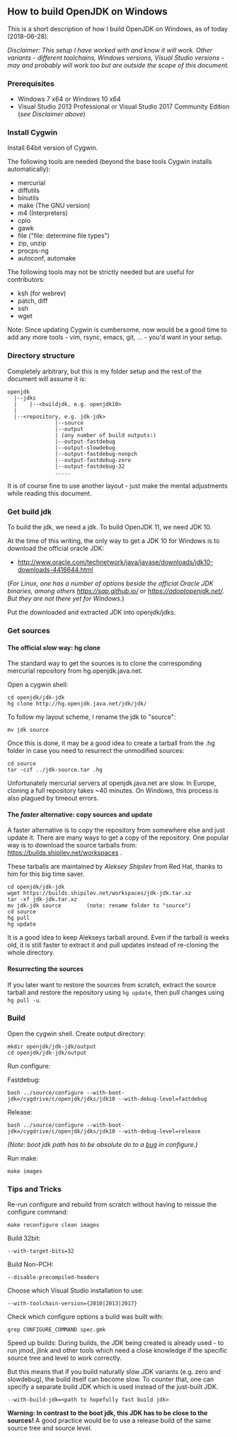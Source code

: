 ## How to build OpenJDK on Windows

This is a short description of how I build OpenJDK on Windows, as of today (2018-06-28).

_Disclaimer: This setup I have worked with and know it will work. Other variants - different toolchains, Windows versions, Visual Studio versions - may and probably will work too but are outside the scope of this document._

### Prerequisites

- Windows 7 x64 or Windows 10 x64
- Visual Studio 2013 Professional or Visual Studio 2017 Community Edition (_see Disclaimer above_)

### Install Cygwin
Install 64bit version of Cygwin. 

The following tools are needed (beyond the base tools Cygwin installs automatically):
- mercurial
- diffutils
- binutils
- make (The GNU version)
- m4 (Interpreters)
- cpio 
- gawk
- file ("file: determine file types")
- zip, unzip
- procps-ng
- autoconf, automake

The following tools may not be strictly needed but are useful for contributors:
- ksh (for webrev)
- patch, diff
- ssh
- wget

Note: Since updating Cygwin is cumbersome, now would be a good time to add any more tools - vim, rsync, emacs, git, ... - you'd want in your setup.

### Directory structure

Completely arbitrary, but this is my folder setup and the rest of the document will assume it is:

```
openjdk
  |--jdks
  |    |--<buildjdk, e.g. openjdk10>
  |
  |--<repository, e.g. jdk-jdk>
               |--source
               |--output
               | (any number of build outputs:)
               |--output-fastdebug
               |--output-slowdebug
               |--output-fastdebug-nonpch
               |--output-fastdebug-zero
               |--output-fastdebug-32
               .....
```
It is of course fine to use another layout - just make the mental adjustments while reading this document.

### Get build jdk

To build the jdk, we need a jdk. To build OpenJDK 11, we need JDK 10. 

At the time of this writing, the only way to get a JDK 10 for Windows is to download the official oracle JDK:
 - http://www.oracle.com/technetwork/java/javase/downloads/jdk10-downloads-4416644.html

(_For Linux, one has a number of options beside the official Oracle JDK binaries, among others https://sap.github.io/ or https://adoptopenjdk.net/. But they are not there yet for Windows._)

Put the downloaded and extracted JDK into openjdk/jdks.

### Get sources

#### The official _slow_ way: hg clone

The standard way to get the sources is to clone the corresponding mercurial repository from hg.openjdk.java.net.

Open a cygwin shell:

````
cd openjdk/jdk-jdk
hg clone http://hg.openjdk.java.net/jdk/jdk/
````

To follow my layout scheme, I rename the jdk to "source":
````
mv jdk source
````

Once this is done, it may be a good idea to create a tarball from the .hg folder in case you need to resurrect the unmodified sources:

````
cd source
tar -czf ../jdk-source.tar .hg
````

Unfortunately mercurial servers at openjdk.java.net are slow. In Europe, cloning a full repository takes ~40 minutes. On Windows, this process is also plagued by timeout errors.

#### The _faster_ alternative: copy sources and update

A faster alternative is to copy the repository from somewhere else and just update it. There are many ways to get a copy of the repository. One popular way is to download the source tarballs from: https://builds.shipilev.net/workspaces . 

These tarballs are maintained by _Aleksey Shipilev_ from Red Hat, thanks to him for this big time saver.

```
cd openjdk/jdk-jdk
wget https://builds.shipilev.net/workspaces/jdk-jdk.tar.xz
tar -xf jdk-jdk.tar.xz
mv jdk-jdk source        (note: rename folder to "source")
cd source
hg pull
hg update
```

It is a good idea to keep Alekseys tarball around. Even if the tarball is weeks old, it is still faster to extract it and pull updates instead of re-cloning the whole directory.

#### Resurrecting the sources

If you later want to restore the sources from scratch, extract the source tarball and restore the repository using `hg update`, then pull changes using `hg pull -u`. 


### Build

Open the cygwin shell. Create output directory:

```
mkdir openjdk/jdk-jdk/output
cd openjdk/jdk-jdk/output
```

Run configure:

Fastdebug:
```
bash ../source/configure --with-boot-jdk=/cygdrive/c/openjdk/jdks/jdk10 --with-debug-level=fastdebug
```

Release:
```
bash ../source/configure --with-boot-jdk=/cygdrive/c/openjdk/jdks/jdk10 --with-debug-level=release
```

_(Note: boot jdk path has to be absolute do to a [bug](https://bugs.openjdk.java.net/browse/JDK-8206125) in configure.)_

Run make:
```
make images
```

### Tips and Tricks

Re-run configure and rebuild from scratch without having to reissue the configure command:

```
make reconfigure clean images
```

Build 32bit:
```
--with-target-bits=32
```

Build Non-PCH:
```
--disable-precompiled-headers
```

Choose which Visual Studio installation to use:
```
--with-toolchain-version={2010|2013|2017}
```

Check which configure options a build was built with:

```
grep CONFIGURE_COMMAND spec.gmk
```

Speed up builds: During builds, the JDK being created is already used - to run jmod, jlink and other tools which need a close knowledge if the specific source tree and level to work correctly.

But this means that if you build naturally slow JDK variants (e.g. zero and slowdebug), the build itself can become slow. To counter that, one can specify a separate build JDK which is used instead of the just-built JDK. 

```
--with-build-jdk=<path to hopefully fast build jdk>
```

**Warning: In contrast to the boot jdk, this JDK has to be close to the sources!** A good practice would be to use a release build of the same source tree and source level.





